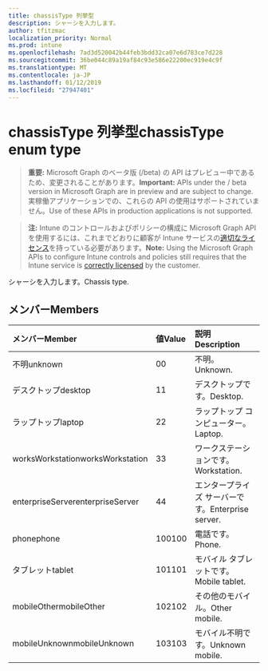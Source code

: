 ```yaml
---
title: chassisType 列挙型
description: シャーシを入力します。
author: tfitzmac
localization_priority: Normal
ms.prod: intune
ms.openlocfilehash: 7ad3d520042b44feb3bdd32ca07e6d783ce7d228
ms.sourcegitcommit: 36be044c89a19af84c93e586e22200ec919e4c9f
ms.translationtype: MT
ms.contentlocale: ja-JP
ms.lasthandoff: 01/12/2019
ms.locfileid: "27947401"
---
```

# <a name="chassistype-enum-type"></a><span data-ttu-id="b2755-103">chassisType 列挙型</span><span class="sxs-lookup"><span data-stu-id="b2755-103">chassisType enum type</span></span>

> <span data-ttu-id="b2755-104">**重要:** Microsoft Graph のベータ版 (/beta) の API はプレビュー中であるため、変更されることがあります。</span><span class="sxs-lookup"><span data-stu-id="b2755-104">**Important:** APIs under the / beta version in Microsoft Graph are in preview and are subject to change.</span></span> <span data-ttu-id="b2755-105">実稼働アプリケーションでの、これらの API の使用はサポートされていません。</span><span class="sxs-lookup"><span data-stu-id="b2755-105">Use of these APIs in production applications is not supported.</span></span>

> <span data-ttu-id="b2755-106">**注:** Intune のコントロールおよびポリシーの構成に Microsoft Graph API を使用するには、これまでどおりに顧客が Intune サービスの[適切なライセンス](https://go.microsoft.com/fwlink/?linkid=839381)を持っている必要があります。</span><span class="sxs-lookup"><span data-stu-id="b2755-106">**Note:** Using the Microsoft Graph APIs to configure Intune controls and policies still requires that the Intune service is [correctly licensed](https://go.microsoft.com/fwlink/?linkid=839381) by the customer.</span></span>

<span data-ttu-id="b2755-107">シャーシを入力します。</span><span class="sxs-lookup"><span data-stu-id="b2755-107">Chassis type.</span></span>
## <a name="members"></a><span data-ttu-id="b2755-108">メンバー</span><span class="sxs-lookup"><span data-stu-id="b2755-108">Members</span></span>
|<span data-ttu-id="b2755-109">メンバー</span><span class="sxs-lookup"><span data-stu-id="b2755-109">Member</span></span>|<span data-ttu-id="b2755-110">値</span><span class="sxs-lookup"><span data-stu-id="b2755-110">Value</span></span>|<span data-ttu-id="b2755-111">説明</span><span class="sxs-lookup"><span data-stu-id="b2755-111">Description</span></span>|
|:---|:---|:---|
|<span data-ttu-id="b2755-112">不明</span><span class="sxs-lookup"><span data-stu-id="b2755-112">unknown</span></span>|<span data-ttu-id="b2755-113">0</span><span class="sxs-lookup"><span data-stu-id="b2755-113">0</span></span>|<span data-ttu-id="b2755-114">不明。</span><span class="sxs-lookup"><span data-stu-id="b2755-114">Unknown.</span></span>|
|<span data-ttu-id="b2755-115">デスクトップ</span><span class="sxs-lookup"><span data-stu-id="b2755-115">desktop</span></span>|<span data-ttu-id="b2755-116">1</span><span class="sxs-lookup"><span data-stu-id="b2755-116">1</span></span>|<span data-ttu-id="b2755-117">デスクトップです。</span><span class="sxs-lookup"><span data-stu-id="b2755-117">Desktop.</span></span>|
|<span data-ttu-id="b2755-118">ラップトップ</span><span class="sxs-lookup"><span data-stu-id="b2755-118">laptop</span></span>|<span data-ttu-id="b2755-119">2</span><span class="sxs-lookup"><span data-stu-id="b2755-119">2</span></span>|<span data-ttu-id="b2755-120">ラップトップ コンピューター。</span><span class="sxs-lookup"><span data-stu-id="b2755-120">Laptop.</span></span>|
|<span data-ttu-id="b2755-121">worksWorkstation</span><span class="sxs-lookup"><span data-stu-id="b2755-121">worksWorkstation</span></span>|<span data-ttu-id="b2755-122">3</span><span class="sxs-lookup"><span data-stu-id="b2755-122">3</span></span>|<span data-ttu-id="b2755-123">ワークステーションです。</span><span class="sxs-lookup"><span data-stu-id="b2755-123">Workstation.</span></span>|
|<span data-ttu-id="b2755-124">enterpriseServer</span><span class="sxs-lookup"><span data-stu-id="b2755-124">enterpriseServer</span></span>|<span data-ttu-id="b2755-125">4</span><span class="sxs-lookup"><span data-stu-id="b2755-125">4</span></span>|<span data-ttu-id="b2755-126">エンタープライズ サーバーです。</span><span class="sxs-lookup"><span data-stu-id="b2755-126">Enterprise server.</span></span>|
|<span data-ttu-id="b2755-127">phone</span><span class="sxs-lookup"><span data-stu-id="b2755-127">phone</span></span>|<span data-ttu-id="b2755-128">100</span><span class="sxs-lookup"><span data-stu-id="b2755-128">100</span></span>|<span data-ttu-id="b2755-129">電話です。</span><span class="sxs-lookup"><span data-stu-id="b2755-129">Phone.</span></span>|
|<span data-ttu-id="b2755-130">タブレット</span><span class="sxs-lookup"><span data-stu-id="b2755-130">tablet</span></span>|<span data-ttu-id="b2755-131">101</span><span class="sxs-lookup"><span data-stu-id="b2755-131">101</span></span>|<span data-ttu-id="b2755-132">モバイル タブレットです。</span><span class="sxs-lookup"><span data-stu-id="b2755-132">Mobile tablet.</span></span>|
|<span data-ttu-id="b2755-133">mobileOther</span><span class="sxs-lookup"><span data-stu-id="b2755-133">mobileOther</span></span>|<span data-ttu-id="b2755-134">102</span><span class="sxs-lookup"><span data-stu-id="b2755-134">102</span></span>|<span data-ttu-id="b2755-135">その他のモバイル。</span><span class="sxs-lookup"><span data-stu-id="b2755-135">Other mobile.</span></span>|
|<span data-ttu-id="b2755-136">mobileUnknown</span><span class="sxs-lookup"><span data-stu-id="b2755-136">mobileUnknown</span></span>|<span data-ttu-id="b2755-137">103</span><span class="sxs-lookup"><span data-stu-id="b2755-137">103</span></span>|<span data-ttu-id="b2755-138">モバイル不明です。</span><span class="sxs-lookup"><span data-stu-id="b2755-138">Unknown mobile.</span></span>|





